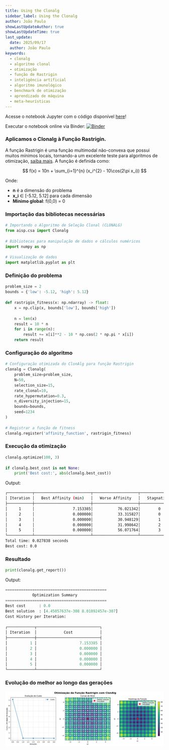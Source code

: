```yaml
---
title: Using the Clonalg
sidebar_label: Using the Clonalg
author: João Paulo
showLastUpdateAuthor: true
showLastUpdateTime: true
last_update:
  date: 2025/09/17
  author: João Paulo
keywords:
  - clonalg
  - algoritmo clonal
  - otimização
  - função de Rastrigin
  - inteligência artificial
  - algoritmo imunológico
  - benchmark de otimização
  - aprendizado de máquina
  - meta-heurísticas
---
```


Acesse o notebook Jupyter com o código disponível [here](https://github.com/AIS-Package/aisp/blob/main/examples/pt-br/optimization/clonalg/rastrigin_function_example.ipynb)!

Executar o notebook online via Binder: [![Binder](https://mybinder.org/badge_logo.svg)](https://mybinder.org/v2/gh/AIS-Package/aisp/HEAD?urlpath=%2Fdoc%2Ftree%2F%2Fexamples%2Fpt-br%2Foptimization%2Fclonalg%2Frastrigin_function_example.ipynb)

### Aplicamos o Clonalg à Função Rastrigin.

A função Rastrigin é uma função multimodal não-convexa que possui muitos mínimos locais, 
tornando-a um excelente teste para algoritmos de otimização, [saiba mais](https://en.wikipedia.org/wiki/Rastrigin_function). A função é definida como:

$$ f(x) = 10n + \sum_{i=1}^{n} (x_i^{2} - 10\cos(2\pi x_i)) $$

Onde:
* **n** é a dimensão do problema
* **x_i** ∈ [-5.12, 5.12] para cada dimensão
* **Mínimo global**: f(0,0) = 0

### Importação das bibliotecas necessárias

```python
# Importando o Algoritmo de Seleção Clonal (CLONALG)
from aisp.csa import Clonalg

# Bibliotecas para manipulação de dados e cálculos numéricos
import numpy as np

# Visualização de dados
import matplotlib.pyplot as plt
```

### Definição do problema

```python
problem_size = 2
bounds = {'low': -5.12, 'high': 5.12}

def rastrigin_fitness(x: np.ndarray) -> float:
    x = np.clip(x, bounds['low'], bounds['high'])
    
    n = len(x)
    result = 10 * n
    for i in range(n):
        result += x[i]**2 - 10 * np.cos(2 * np.pi * x[i])
    return result
```

### Configuração do algoritmo

```python
# Configuração otimizada do ClonAlg para função Rastrigin
clonalg = Clonalg(
    problem_size=problem_size,
    N=50,
    selection_size=15,
    rate_clonal=10,
    rate_hypermutation=0.3,
    n_diversity_injection=15,
    bounds=bounds,
    seed=1234
)

# Registrar a função de fitness
clonalg.register('affinity_function', rastrigin_fitness)
```

### Execução da otimização

```python
clonalg.optimize(100, 3)

if clonalg.best_cost is not None:
    print('Best cost:', abs(clonalg.best_cost))
```
Output:
```bash
┌───────────┬─────────────────────────┬────────────────────┬─────────────────┐
│ Iteration │   Best Affinity (min)   │   Worse Affinity   │   Stagnation    │
├───────────┼─────────────────────────┼────────────────────┼─────────────────┤
│     1     │                 7.153385│           76.021342│        0        │
│     2     │                 0.000000│           33.315827│        0        │
│     3     │                 0.000000│           30.948129│        1        │
│     4     │                 0.000000│           31.998642│        2        │
│     5     │                 0.000000│           56.071764│        3        │
└───────────┴─────────────────────────┴────────────────────┴─────────────────┘
Total time: 0.027838 seconds
Best cost: 0.0
```

### Resultado

```python
print(clonalg.get_report())
```
Output:
```python
=============================================
            Optimization Summary             
=============================================
Best cost      : 0.0
Best solution  : [4.45057637e-308 8.01092457e-307]
Cost History per Iteration:

┌────────────┬────────────────────────────┐
│ Iteration  │            Cost            │
├────────────┼────────────────────────────┤
│          1 │                   7.153385 │
│          2 │                   0.000000 │
│          3 │                   0.000000 │
│          4 │                   0.000000 │
│          5 │                   0.000000 │
└────────────┴────────────────────────────┘
```

### Evolução do melhor ao longo das gerações

![](../../assets/clonalg.png)